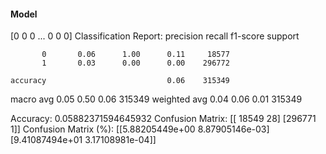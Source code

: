 #### Model
[0 0 0 ... 0 0 0]
Classification Report:
              precision    recall  f1-score   support

           0       0.06      1.00      0.11     18577
           1       0.03      0.00      0.00    296772

    accuracy                           0.06    315349
   macro avg       0.05      0.50      0.06    315349
weighted avg       0.04      0.06      0.01    315349

Accuracy: 0.05882371594645932
Confusion Matrix:
[[ 18549     28]
 [296771      1]]
Confusion Matrix (%):
[[5.88205449e+00 8.87905146e-03]
 [9.41087494e+01 3.17108981e-04]]
